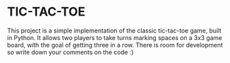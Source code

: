 # TIC-TAC-TOE
This project is a simple implementation of the classic tic-tac-toe game, built in Python. It allows two players to take turns marking spaces on a 3x3 game board, with the goal of getting three in a row.
There is room for development so write down your comments on the code :)